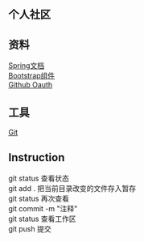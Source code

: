 ## 个人社区

## 资料
[Spring文档](https://spring.io/)  
[Bootstrap组件](https://v3.bootcss.com/components/#navbar)  
[Github Oauth](https://developer.github.com/apps/)  
## 工具
[Git](https://github.com/)
## Instruction
git status  查看状态  
git add .   把当前目录改变的文件存入暂存  
git status  再次查看  
git commit -m "注释"    
git status  查看工作区  
git push    提交  